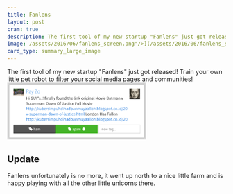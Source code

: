 ```yaml
---
title: Fanlens
layout: post
cram: true
description: The first tool of my new startup "Fanlens" just got released! Train your own little pet robot to filter your social media pages and communities!
image: /assets/2016/06/fanlens_screen.png"/>](/assets/2016/06/fanlens_screen.png
card_type: summary_large_image
---
```


The first tool of my new startup "Fanlens" just got released! Train your own little pet robot
to filter your social media pages and communities! 
[<img style="max-width: 320px; margin: auto;" src="/assets/2016/06/fanlens_screen.png"/>](/assets/2016/06/fanlens_screen.png)

## Update

Fanlens unfortunately is no more, it went up north to a nice little farm and is happy playing with all the other little unicorns there. 

